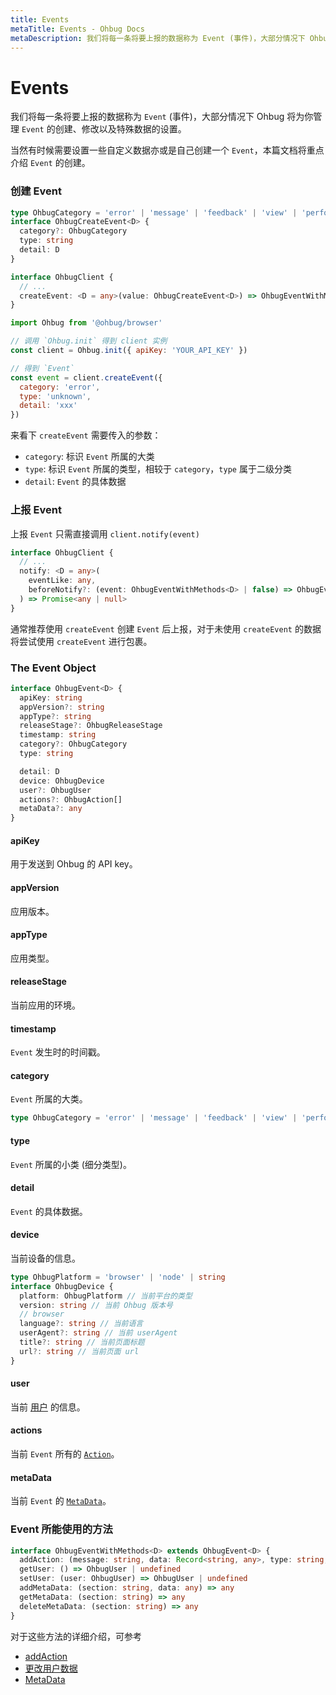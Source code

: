 ```yaml
---
title: Events
metaTitle: Events - Ohbug Docs
metaDescription: 我们将每一条将要上报的数据称为 Event (事件)，大部分情况下 Ohbug 将为你管理 Event 的创建、修改以及特殊数据的设置。
---
```


# Events

我们将每一条将要上报的数据称为 `Event` (事件)，大部分情况下 Ohbug 将为你管理 `Event` 的创建、修改以及特殊数据的设置。

当然有时候需要设置一些自定义数据亦或是自己创建一个 `Event`，本篇文档将重点介绍 `Event` 的创建。

### 创建 Event

```typescript
type OhbugCategory = 'error' | 'message' | 'feedback' | 'view' | 'performance' | 'other'
interface OhbugCreateEvent<D> {
  category?: OhbugCategory
  type: string
  detail: D
}

interface OhbugClient {
  // ...
  createEvent: <D = any>(value: OhbugCreateEvent<D>) => OhbugEventWithMethods<D> | false
}
```

```javascript
import Ohbug from '@ohbug/browser'

// 调用 `Ohbug.init` 得到 client 实例
const client = Ohbug.init({ apiKey: 'YOUR_API_KEY' })

// 得到 `Event`
const event = client.createEvent({
  category: 'error',
  type: 'unknown',
  detail: 'xxx'
})
```

来看下 `createEvent` 需要传入的参数：

- `category`: 标识 `Event` 所属的大类
- `type`: 标识 `Event` 所属的类型，相较于 `category`，`type` 属于二级分类
- `detail`: `Event` 的具体数据

### 上报 Event

上报 `Event` 只需直接调用 `client.notify(event)`

```typescript
interface OhbugClient {
  // ...
  notify: <D = any>(
    eventLike: any,
    beforeNotify?: (event: OhbugEventWithMethods<D> | false) => OhbugEventWithMethods<D> | false
  ) => Promise<any | null>
}
```

通常推荐使用 `createEvent` 创建 `Event` 后上报，对于未使用 `createEvent` 的数据将尝试使用 `createEvent` 进行包裹。

### The Event Object

```typescript
interface OhbugEvent<D> {
  apiKey: string
  appVersion?: string
  appType?: string
  releaseStage?: OhbugReleaseStage
  timestamp: string
  category?: OhbugCategory
  type: string

  detail: D
  device: OhbugDevice
  user?: OhbugUser
  actions?: OhbugAction[]
  metaData?: any
}
```

#### apiKey

用于发送到 Ohbug 的 API key。

#### appVersion

应用版本。

#### appType

应用类型。

#### releaseStage

当前应用的环境。

#### timestamp

`Event` 发生时的时间戳。

#### category

`Event` 所属的大类。

```typescript
type OhbugCategory = 'error' | 'message' | 'feedback' | 'view' | 'performance' | 'other'
```

#### type

`Event` 所属的小类 (细分类型)。

#### detail

`Event` 的具体数据。

#### device

当前设备的信息。

```typescript
type OhbugPlatform = 'browser' | 'node' | string
interface OhbugDevice {
  platform: OhbugPlatform // 当前平台的类型
  version: string // 当前 Ohbug 版本号
  // browser
  language?: string // 当前语言
  userAgent?: string // 当前 userAgent
  title?: string // 当前页面标题
  url?: string // 当前页面 url
}
```

#### user

当前 [用户](./User) 的信息。

#### actions

当前 `Event` 所有的 [`Action`](Actions.md)。

#### metaData

当前 `Event` 的 [`MetaData`](MetaData.md)。

### Event 所能使用的方法

```typescript
interface OhbugEventWithMethods<D> extends OhbugEvent<D> {
  addAction: (message: string, data: Record<string, any>, type: string, timestamp?: string) => void
  getUser: () => OhbugUser | undefined
  setUser: (user: OhbugUser) => OhbugUser | undefined
  addMetaData: (section: string, data: any) => any
  getMetaData: (section: string) => any
  deleteMetaData: (section: string) => any
}
```

对于这些方法的详细介绍，可参考

- [addAction](Actions#addAction)
- [更改用户数据](User#更改用户数据)
- [MetaData](MetaData)
